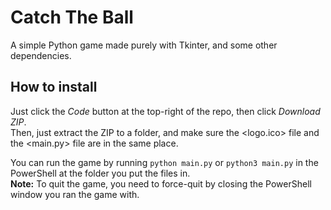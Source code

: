 # Catch The Ball
A simple Python game made purely with Tkinter, and some other dependencies.  

## How to install  
Just click the *Code* button at the top-right of the repo, then click *Download ZIP*.  
Then, just extract the ZIP to a folder, and make sure the <logo.ico> file and the <main.py> file are in the same place.  

You can run the game by running `python main.py` or `python3 main.py` in the PowerShell at the folder you put the files in.  
**Note:** To quit the game, you need to force-quit by closing the PowerShell window you ran the game with.
